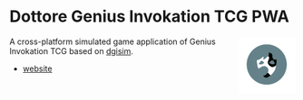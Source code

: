 # Dottore Genius Invokation TCG PWA

<img align="right" width="100" height="100" src="assets/icons/icon-192.png">

A cross-platform simulated game application of Genius Invokation TCG based on [dgisim](https://github.com/Jarvis-Yu/Dottore-Genius-Invokation-TCG-Simulator).

- [website](https://jarvis-yu.github.io/Dottore-Genius-Invokation-TCG-PWA/)
